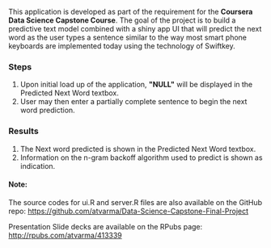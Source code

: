 This application is developed as part of the requirement for the
**Coursera Data Science Capstone Course**. The goal of the project is to
build a predictive text model combined with a shiny app UI that will
predict the next word as the user types a sentence similar to the way
most smart phone keyboards are implemented today using the technology of
Swiftkey.

### Steps

1.  Upon initial load up of the application, **"NULL"** will be
    displayed in the Predicted Next Word textbox.
2.  User may then enter a partially complete sentence to begin the next
    word prediction.

### Results

1.  The Next word predicted is shown in the Predicted Next Word textbox.
2.  Information on the n-gram backoff algorithm used to predict is shown
    as indication.

#### Note:

The source codes for ui.R and server.R files are also available on the
GitHub repo: https://github.com/atvarma/Data-Science-Capstone-Final-Project

Presentation Slide decks are available on the RPubs page: http://rpubs.com/atvarma/413339
